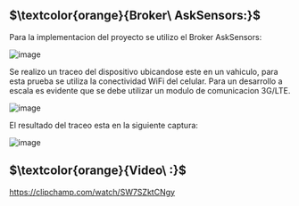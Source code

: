 ## $\textcolor{orange}{Broker\ AskSensors:}$

Para la implementacion del proyecto se utilizo el Broker AskSensors:

![image](https://github.com/ISPC-TST-ARQUITECTURA-Y-CONECTIVIDAD/tareafinal-grupo-7/assets/46485082/78b6bdde-f97c-4add-9c64-2bbe57538cdc)


Se realizo un traceo del dispositivo ubicandose este en un vahiculo, para esta prueba se utiliza la conectividad WiFi del celular. Para un desarrollo a escala es evidente que se debe utilizar un modulo de comunicacion 3G/LTE.

![image](https://github.com/ISPC-TST-ARQUITECTURA-Y-CONECTIVIDAD/tareafinal-grupo-7/assets/46485082/5e16b85e-42d0-42d5-884a-03e70102c1ab)

El resultado del traceo esta  en la siguiente captura:

![image](https://github.com/ISPC-TST-ARQUITECTURA-Y-CONECTIVIDAD/tareafinal-grupo-7/assets/46485082/0d4e0d5b-9825-449d-a620-275667a2a71c)




## $\textcolor{orange}{Video\ :}$

https://clipchamp.com/watch/SW7SZktCNgy
